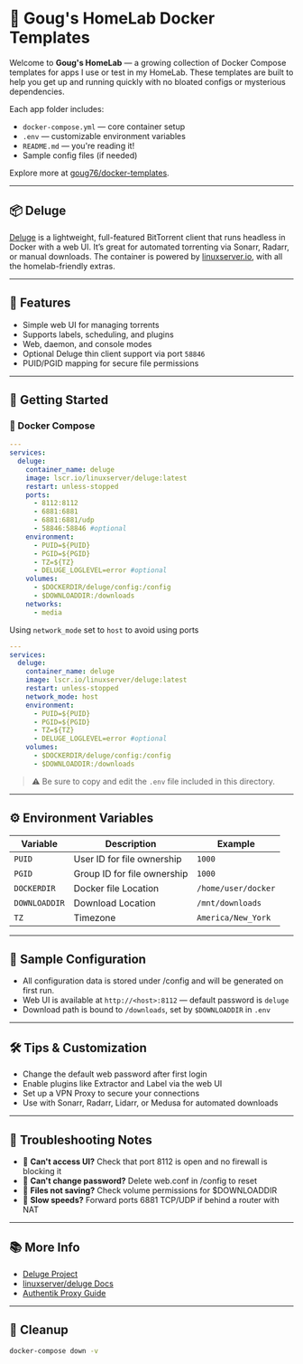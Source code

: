# 🏡 Goug's HomeLab Docker Templates

Welcome to **Goug's HomeLab** — a growing collection of Docker Compose templates for apps I use or test in my HomeLab. These templates are built to help you get up and running quickly with no bloated configs or mysterious dependencies.

Each app folder includes:

* `docker-compose.yml` — core container setup
* `.env` — customizable environment variables
* `README.md` — you're reading it!
* Sample config files (if needed)

Explore more at [goug76/docker-templates](https://github.com/goug76/docker-templates).


---

## 📦 Deluge

[Deluge](https://deluge-torrent.org/) is a lightweight, full-featured BitTorrent client that runs headless in Docker with a web UI. It’s great for automated torrenting via Sonarr, Radarr, or manual downloads. The container is powered by [linuxserver.io](https://docs.linuxserver.io/images/docker-deluge), with all the homelab-friendly extras.


---

## 🧰 Features

* Simple web UI for managing torrents
* Supports labels, scheduling, and plugins
* Web, daemon, and console modes
* Optional Deluge thin client support via port `58846`
* PUID/PGID mapping for secure file permissions


---

## 🚀 Getting Started

### 🐳 Docker Compose

```yaml
---
services:
  deluge:
    container_name: deluge
    image: lscr.io/linuxserver/deluge:latest
    restart: unless-stopped
    ports:
      - 8112:8112
      - 6881:6881
      - 6881:6881/udp
      - 58846:58846 #optional
    environment:
      - PUID=${PUID}
      - PGID=${PGID}
      - TZ=${TZ}
      - DELUGE_LOGLEVEL=error #optional
    volumes:
      - $DOCKERDIR/deluge/config:/config
      - $DOWNLOADDIR:/downloads
    networks:
      - media
```

Using `network_mode` set to `host` to avoid using ports

```yaml
---
services:
  deluge:
    container_name: deluge
    image: lscr.io/linuxserver/deluge:latest
    restart: unless-stopped
    network_mode: host
    environment:
      - PUID=${PUID}
      - PGID=${PGID}
      - TZ=${TZ}
      - DELUGE_LOGLEVEL=error #optional
    volumes:
      - $DOCKERDIR/deluge/config:/config
      - $DOWNLOADDIR:/downloads
```

> ⚠️ Be sure to copy and edit the `.env` file included in this directory.


---

## ⚙️ Environment Variables

| Variable | Description | Example |
|----|----|----|
| `PUID` | User ID for file ownership | `1000` |
| `PGID` | Group ID for file ownership | `1000` |
| `DOCKERDIR` | Docker file Location | `/home/user/docker` |
| `DOWNLOADDIR` | Download Location | `/mnt/downloads` |
| `TZ` | Timezone | `America/New_York` |


---

## 🧪 Sample Configuration

* All configuration data is stored under /config and will be generated on first run.
* Web UI is available at `http://<host>:8112` — default password is `deluge`
* Download path is bound to `/downloads`, set by `$DOWNLOADDIR` in `.env`


---

## 🛠️ Tips & Customization

* Change the default web password after first login
* Enable plugins like Extractor and Label via the web UI
* Set up a VPN Proxy to secure your connections
* Use with Sonarr, Radarr, Lidarr, or Medusa for automated downloads


---

## 🧯 Troubleshooting Notes

* 🧪 **Can't access UI?** Check that port 8112 is open and no firewall is blocking it
* 🔐 **Can't change password?** Delete web.conf in /config to reset
* 🧱 **Files not saving?** Check volume permissions for $DOWNLOADDIR
* 🐌 **Slow speeds?** Forward ports 6881 TCP/UDP if behind a router with NAT


---

## 📚 More Info

* [Deluge Project](https://deluge-torrent.org/)
* [linuxserver/deluge Docs](https://docs.linuxserver.io/images/docker-deluge)
* [Authentik Proxy Guide](https://goauthentik.io/docs/providers/proxy/)


---

## 🧼 Cleanup

```bash
docker-compose down -v
```


